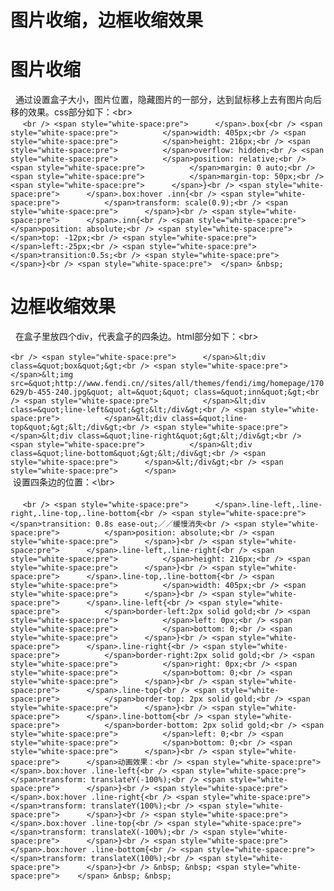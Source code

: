 # 图片收缩，边框收缩效果<br />
# 图片收缩<br />
&nbsp; 通过设置盒子大小，图片位置，隐藏图片的一部分，达到鼠标移上去有图片向后移的效果。css部分如下：&lt;br&gt;<br />
&nbsp; <span style="white-space:pre">	</span> &nbsp;```<br />
<span style="white-space:pre">		</span>.box{<br />
<span style="white-space:pre">			</span>width: 405px;<br />
<span style="white-space:pre">			</span>height: 216px;<br />
<span style="white-space:pre">			</span>overflow: hidden;<br />
<span style="white-space:pre">			</span>position: relative;<br />
<span style="white-space:pre">			</span>margin: 0 auto;<br />
<span style="white-space:pre">			</span>margin-top: 50px;<br />
<span style="white-space:pre">		</span>}<br />
<span style="white-space:pre">		</span>.box:hover .inn{<br />
<span style="white-space:pre">			</span>transform: scale(0.9);<br />
<span style="white-space:pre">		</span>}<br />
<span style="white-space:pre">		</span>.inn{<br />
<span style="white-space:pre">			</span>position: absolute;<br />
<span style="white-space:pre">			</span>top: -12px;<br />
<span style="white-space:pre">			</span>left:-25px;<br />
<span style="white-space:pre">			</span>transition:0.5s;<br />
<span style="white-space:pre">		</span>}<br />
<span style="white-space:pre">	</span> &nbsp;```<br />
# 边框收缩效果<br />
&nbsp; 在盒子里放四个div，代表盒子的四条边。html部分如下：&lt;br&gt;<br />
&nbsp; <span style="white-space:pre">		</span>```<br />
<span style="white-space:pre">		</span>&lt;div class=&quot;box&quot;&gt;<br />
<span style="white-space:pre">			</span>&lt;img src=&quot;http://www.fendi.cn//sites/all/themes/fendi/img/homepage/170629/b-455-240.jpg&quot; alt=&quot;&quot; class=&quot;inn&quot;&gt;<br />
<span style="white-space:pre">			</span>&lt;div class=&quot;line-left&quot;&gt;&lt;/div&gt;<br />
<span style="white-space:pre">			</span>&lt;div class=&quot;line-top&quot;&gt;&lt;/div&gt;<br />
<span style="white-space:pre">			</span>&lt;div class=&quot;line-right&quot;&gt;&lt;/div&gt;<br />
<span style="white-space:pre">			</span>&lt;div class=&quot;line-bottom&quot;&gt;&lt;/div&gt;<br />
<span style="white-space:pre">		</span>&lt;/div&gt;<br />
<span style="white-space:pre">		</span>```<br />
&nbsp;设置四条边的位置：&lt;\br&gt;<br />
&nbsp; &nbsp;<span style="white-space:pre">	</span> &nbsp; &nbsp; &nbsp;```<br />
<span style="white-space:pre">		</span>.line-left,.line-right,.line-top,.line-bottom{<br />
<span style="white-space:pre">			</span>transition: 0.8s ease-out;／／缓慢消失<br />
<span style="white-space:pre">			</span>position: absolute;<br />
<span style="white-space:pre">		</span>}<br />
<span style="white-space:pre">		</span>.line-left,.line-right{<br />
<span style="white-space:pre">			</span>height: 216px;<br />
<span style="white-space:pre">		</span>}<br />
<span style="white-space:pre">		</span>.line-top,.line-bottom{<br />
<span style="white-space:pre">			</span>width: 405px;<br />
<span style="white-space:pre">		</span>}<br />
<span style="white-space:pre">		</span>.line-left{<br />
<span style="white-space:pre">			</span>border-left:2px solid gold;<br />
<span style="white-space:pre">			</span>left: 0px;<br />
<span style="white-space:pre">			</span>bottom: 0;<br />
<span style="white-space:pre">		</span>}<br />
<span style="white-space:pre">		</span>.line-right{<br />
<span style="white-space:pre">			</span>border-right:2px solid gold;<br />
<span style="white-space:pre">			</span>right: 0px;<br />
<span style="white-space:pre">			</span>bottom: 0;<br />
<span style="white-space:pre">		</span>}<br />
<span style="white-space:pre">		</span>.line-top{<br />
<span style="white-space:pre">			</span>border-top: 2px solid gold;<br />
<span style="white-space:pre">		</span>}<br />
<span style="white-space:pre">		</span>.line-bottom{<br />
<span style="white-space:pre">			</span>border-bottom: 2px solid gold;<br />
<span style="white-space:pre">			</span>left: 0;<br />
<span style="white-space:pre">			</span>bottom: 0;<br />
<span style="white-space:pre">		</span>}<br />
<span style="white-space:pre">		</span>动画效果：<br />
<span style="white-space:pre">		</span>.box:hover .line-left{<br />
<span style="white-space:pre">			</span>transform: translateY(-100%);<br />
<span style="white-space:pre">		</span>}<br />
<span style="white-space:pre">		</span>.box:hover .line-right{<br />
<span style="white-space:pre">			</span>transform: translateY(100%);<br />
<span style="white-space:pre">		</span>}<br />
<span style="white-space:pre">		</span>.box:hover .line-top{<br />
<span style="white-space:pre">			</span>transform: translateX(-100%);<br />
<span style="white-space:pre">		</span>}<br />
<span style="white-space:pre">		</span>.box:hover .line-bottom{<br />
<span style="white-space:pre">			</span>transform: translateX(100%);<br />
<span style="white-space:pre">		</span>}<br />
&nbsp; &nbsp; <span style="white-space:pre">	</span> &nbsp; &nbsp;```<br />
&nbsp; &nbsp;&nbsp;
